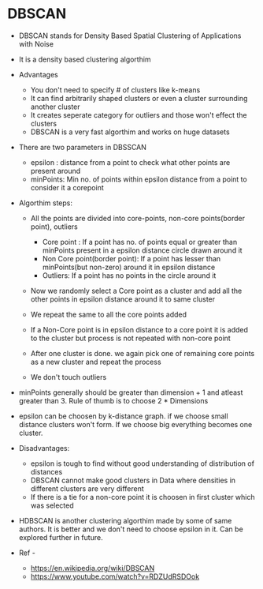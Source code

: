 # DBSCAN

* DBSCAN stands for Density Based Spatial Clustering of Applications with Noise
* It is a density based clustering algorthim
* Advantages
    * You don't need to specify # of clusters like k-means
    * It can find arbitrarily shaped clusters or even a cluster surrounding another cluster
    * It creates seperate category for outliers and those won't effect the clusters
    * DBSCAN is a very fast algorthim and works on huge datasets

* There are two parameters in DBSSCAN 
    * epsilon : distance from a point to check what other points are present around
    * minPoints: Min no. of points within epsilon distance from a point to consider it a corepoint

* Algorthim steps:
  * All the points are divided into core-points, non-core points(border point), outliers
    * Core point : If a point has no. of points equal or greater than minPoints present in a epsilon distance circle drawn around it
    * Non Core point(border point): If a point has lesser than minPoints(but non-zero) around it in epsilon distance
    * Outliers: If a point has no points in the circle around it

  * Now we randomly select a Core point as a cluster and add all the other points in epsilon distance around it to same cluster 
  * We repeat the same to all the core points added
  * If a Non-Core point is in epsilon distance to a core point it is added to the cluster but process is not repeated with non-core point
  * After one cluster is done. we again pick one of remaining core points as a new cluster and repeat the process
  * We don't touch outliers

* minPoints generally should be greater than dimension + 1 and atleast greater than 3. Rule of thumb is to choose 2 * Dimensions
* epsilon can be choosen by k-distance graph. if we choose small distance clusters won't form. If we choose big everything becomes one cluster. 
* Disadvantages:
  * epsilon is tough to find without good understanding of distribution of distances
  * DBSCAN cannot make good clusters in Data where densities in different clusters are very different
  * If there is a tie for a non-core point it is choosen in first cluster which was selected

* HDBSCAN is another clustering algorthim made by some of same authors. It is better and we don't need to choose epsilon in it. Can be explored further in future.

* Ref - 
   * https://en.wikipedia.org/wiki/DBSCAN
   * https://www.youtube.com/watch?v=RDZUdRSDOok
